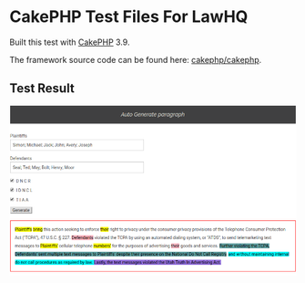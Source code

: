 # CakePHP Test Files For LawHQ

Built this test with [CakePHP](https://cakephp.org) 3.9.

The framework source code can be found here: [cakephp/cakephp](https://github.com/cakephp/cakephp).

## Test Result

![GitHub Logo](/webroot/img/lawhq_test_result.png)